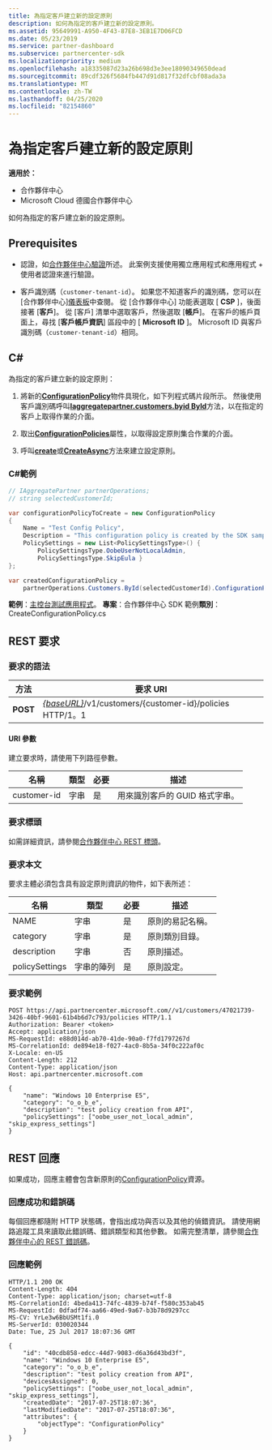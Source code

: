 ```yaml
---
title: 為指定客戶建立新的設定原則
description: 如何為指定的客戶建立新的設定原則。
ms.assetid: 95649991-A950-4F43-87E8-3EB1E7D06FCD
ms.date: 05/23/2019
ms.service: partner-dashboard
ms.subservice: partnercenter-sdk
ms.localizationpriority: medium
ms.openlocfilehash: a18335087d23a26b698d3e3ee18090349650dead
ms.sourcegitcommit: 89cdf326f5684fb447d91d817f32dfcbf08ada3a
ms.translationtype: MT
ms.contentlocale: zh-TW
ms.lasthandoff: 04/25/2020
ms.locfileid: "82154860"
---
```

# <a name="create-a-new-configuration-policy-for-the-specified-customer"></a>為指定客戶建立新的設定原則

**適用於：**

- 合作夥伴中心
- Microsoft Cloud 德國合作夥伴中心

如何為指定的客戶建立新的設定原則。

## <a name="prerequisites"></a>Prerequisites

- 認證，如[合作夥伴中心驗證](partner-center-authentication.md)所述。 此案例支援使用獨立應用程式和應用程式 + 使用者認證來進行驗證。

- 客戶識別碼（`customer-tenant-id`）。 如果您不知道客戶的識別碼，您可以在 [合作夥伴中心][儀表板](https://partner.microsoft.com/dashboard)中查閱。 從 [合作夥伴中心] 功能表選取 [ **CSP** ]，後面接著 [**客戶**]。 從 [客戶] 清單中選取客戶，然後選取 [**帳戶**]。 在客戶的帳戶頁面上，尋找 [**客戶帳戶資訊**] 區段中的 [ **Microsoft ID** ]。 Microsoft ID 與客戶識別碼（`customer-tenant-id`）相同。

## <a name="c"></a>C\#

為指定的客戶建立新的設定原則：

1. 將新的[**ConfigurationPolicy**](https://docs.microsoft.com/dotnet/api/microsoft.store.partnercenter.models.devicesdeployment.configurationpolicy)物件具現化，如下列程式碼片段所示。 然後使用客戶識別碼呼叫[**Iaggregatepartner.customers.byid ById**](https://docs.microsoft.com/dotnet/api/microsoft.store.partnercenter.customers.icustomercollection.byid)方法，以在指定的客戶上取得作業的介面。

2. 取出[**ConfigurationPolicies**](https://docs.microsoft.com/dotnet/api/microsoft.store.partnercenter.customers.icustomer.configurationpolicies)屬性，以取得設定原則集合作業的介面。

3. 呼叫[**create**](https://docs.microsoft.com/dotnet/api/microsoft.store.partnercenter.genericoperations.ientitycreateoperations-2.create)或[**CreateAsync**](https://docs.microsoft.com/dotnet/api/microsoft.store.partnercenter.genericoperations.ientitycreateoperations-2.createasync)方法來建立設定原則。

### <a name="c-example"></a>C\#範例

``` csharp
// IAggregatePartner partnerOperations;
// string selectedCustomerId;

var configurationPolicyToCreate = new ConfigurationPolicy
{
    Name = "Test Config Policy",
    Description = "This configuration policy is created by the SDK samples",
    PolicySettings = new List<PolicySettingsType>() {
        PolicySettingsType.OobeUserNotLocalAdmin,
        PolicySettingsType.SkipEula }
};

var createdConfigurationPolicy =
    partnerOperations.Customers.ById(selectedCustomerId).ConfigurationPolicies.Create(configurationPolicyToCreate);
```

**範例**：[主控台測試應用程式](console-test-app.md)。 **專案**：合作夥伴中心 SDK 範例**類別**： CreateConfigurationPolicy.cs

## <a name="rest-request"></a>REST 要求

### <a name="request-syntax"></a>要求的語法

| 方法   | 要求 URI                                                                              |
|----------|------------------------------------------------------------------------------------------|
| **POST** | [*{baseURL}*](partner-center-rest-urls.md)/v1/customers/{customer-id}/policies HTTP/1。1 |

#### <a name="uri-parameter"></a>URI 參數

建立要求時，請使用下列路徑參數。

| 名稱        | 類型   | 必要 | 描述                                           |
|-------------|--------|----------|-------------------------------------------------------|
| customer-id | 字串 | 是      | 用來識別客戶的 GUID 格式字串。 |

### <a name="request-headers"></a>要求標頭

如需詳細資訊，請參閱[合作夥伴中心 REST 標頭](headers.md)。

### <a name="request-body"></a>要求本文

要求主體必須包含具有設定原則資訊的物件，如下表所述：

| 名稱           | 類型             | 必要 | 描述                      |
|----------------|------------------|----------|----------------------------------|
| NAME           | 字串           | 是      | 原則的易記名稱。 |
| category       | 字串           | 是      | 原則類別目錄。             |
| description    | 字串           | 否       | 原則描述。          |
| policySettings | 字串的陣列 | 是      | 原則設定。             |

### <a name="request-example"></a>要求範例

```http
POST https://api.partnercenter.microsoft.com//v1/customers/47021739-3426-40bf-9601-61b4b6d7c793/policies HTTP/1.1
Authorization: Bearer <token>
Accept: application/json
MS-RequestId: e88d014d-ab70-41de-90a0-f7fd1797267d
MS-CorrelationId: de894e18-f027-4ac0-8b5a-34f0c222af0c
X-Locale: en-US
Content-Length: 212
Content-Type: application/json
Host: api.partnercenter.microsoft.com

{
    "name": "Windows 10 Enterprise E5",
    "category": "o_o_b_e",
    "description": "test policy creation from API",
    "policySettings": ["oobe_user_not_local_admin", "skip_express_settings"]
}
```

## <a name="rest-response"></a>REST 回應

如果成功，回應主體會包含新原則的[ConfigurationPolicy](device-deployment-resources.md#configurationpolicy)資源。

### <a name="response-success-and-error-codes"></a>回應成功和錯誤碼

每個回應都隨附 HTTP 狀態碼，會指出成功與否以及其他的偵錯資訊。 請使用網路追蹤工具來讀取此錯誤碼、錯誤類型和其他參數。 如需完整清單，請參閱[合作夥伴中心的 REST 錯誤碼](error-codes.md)。

### <a name="response-example"></a>回應範例

```http
HTTP/1.1 200 OK
Content-Length: 404
Content-Type: application/json; charset=utf-8
MS-CorrelationId: 4beda413-74fc-4839-b74f-f580c353ab45
MS-RequestId: 0dfadf74-aa66-49ed-9a67-b3b78d9297cc
MS-CV: YrLe3w6BbUSMt1fi.0
MS-ServerId: 030020344
Date: Tue, 25 Jul 2017 18:07:36 GMT

{
    "id": "40cdb858-edcc-44d7-9083-d6a36d43bd3f",
    "name": "Windows 10 Enterprise E5",
    "category": "o_o_b_e",
    "description": "test policy creation from API",
    "devicesAssigned": 0,
    "policySettings": ["oobe_user_not_local_admin", "skip_express_settings"],
    "createdDate": "2017-07-25T18:07:36",
    "lastModifiedDate": "2017-07-25T18:07:36",
    "attributes": {
        "objectType": "ConfigurationPolicy"
    }
}
```
